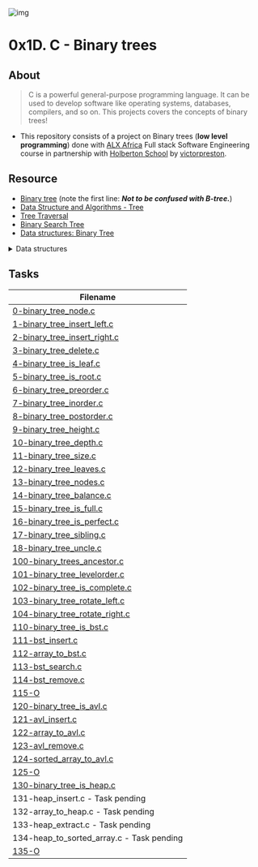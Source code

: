 ![img](https://assets.imaginablefutures.com/media/images/ALX_Logo.max-200x150.png)

# 0x1D. C - Binary trees 

## About
> C is a powerful general-purpose programming language. It can be used to develop software like operating systems, databases, compilers, and so on. This projects covers the concepts of binary trees!

- This repository consists of a project on Binary trees (**low level programming**) done with [ALX Africa](https://www.alxafrica.com/) Full stack Software Engineering course in partnership with [Holberton School](https://www.holbertonschool.com/) by [victorpreston](https://github.com/victorpreston).

## Resource

- [Binary tree](https://en.wikipedia.org/wiki/Binary_tree) (note the first line: ***Not to be confused with B-tree.***)
- [Data Structure and Algorithms - Tree](https://www.tutorialspoint.com/data_structures_algorithms/tree_data_structure.htm)
- [Tree Traversal](https://www.tutorialspoint.com/data_structures_algorithms/tree_traversal.htm)
- [Binary Search Tree](https://en.wikipedia.org/wiki/Binary_search_tree)
- [Data structures: Binary Tree](https://www.youtube.com/watch?v=H5JubkIy_p8)

<details>
<summary>Data structures</summary><br>
<a href='https://postimg.cc/pyMqBykB' target='_blank'><img src='https://i.postimg.cc/nVCgpDDN/image.png' border='0' alt='image'/></a>
<ul>
  <li>Links from screenshot
  <ul>
      <li><a href="https://github.com/holbertonschool/0x1C.c">Print function</a></li>
  </ul>
  </li>
</ul>
</details>

## Tasks

| Filename |
| ------ |
| [0-binary_tree_node.c](https://github.com/victorpreston/binary_trees/blob/master/0-binary_tree_node.c)|
| [1-binary_tree_insert_left.c](https://github.com/victorpreston/binary_trees/blob/master/1-binary_tree_insert_left.c)|
| [2-binary_tree_insert_right.c](https://github.com/victorpreston/binary_trees/blob/master/2-binary_tree_insert_right.c)|
| [3-binary_tree_delete.c](https://github.com/victorpreston/binary_trees/blob/master/3-binary_tree_delete.c)|
| [4-binary_tree_is_leaf.c](https://github.com/victorpreston/binary_trees/blob/master/4-binary_tree_is_leaf.c)|
| [5-binary_tree_is_root.c](https://github.com/victorpreston/binary_trees/blob/master/5-binary_tree_is_root.c)|
| [6-binary_tree_preorder.c](https://github.com/victorpreston/binary_trees/blob/master/6-binary_tree_preorder.c)|
| [7-binary_tree_inorder.c](https://github.com/victorpreston/binary_trees/blob/master/7-binary_tree_inorder.c)|
| [8-binary_tree_postorder.c](https://github.com/victorpreston/binary_trees/blob/master/8-binary_tree_postorder.c)|
| [9-binary_tree_height.c](https://github.com/victorpreston/binary_trees/blob/master/9-binary_tree_height.c)|
| [10-binary_tree_depth.c](https://github.com/victorpreston/binary_trees/blob/master/10-binary_tree_depth.c)|
| [11-binary_tree_size.c](https://github.com/victorpreston/binary_trees/blob/master/11-binary_tree_size.c)|
| [12-binary_tree_leaves.c](https://github.com/victorpreston/binary_trees/blob/master/12-binary_tree_leaves.c)|
| [13-binary_tree_nodes.c](https://github.com/victorpreston/binary_trees/blob/master/13-binary_tree_nodes.c)|
| [14-binary_tree_balance.c](https://github.com/victorpreston/binary_trees/blob/master/14-binary_tree_balance.c)|
| [15-binary_tree_is_full.c](https://github.com/victorpreston/binary_trees/blob/master/15-binary_tree_is_full.c)|
| [16-binary_tree_is_perfect.c](https://github.com/victorpreston/binary_trees/blob/master/16-binary_tree_is_perfect.c)|
| [17-binary_tree_sibling.c](https://github.com/victorpreston/binary_trees/blob/master/17-binary_tree_sibling.c)|
| [18-binary_tree_uncle.c](https://github.com/victorpreston/binary_trees/blob/master/18-binary_tree_uncle.c)|
| [100-binary_trees_ancestor.c](https://github.com/victorpreston/binary_trees/blob/master/100-binary_trees_ancestor.c)|
| [101-binary_tree_levelorder.c](https://github.com/victorpreston/binary_trees/blob/master/101-binary_tree_levelorder.c)|
| [102-binary_tree_is_complete.c](https://github.com/victorpreston/binary_trees/blob/master/102-binary_tree_is_complete.c)|
| [103-binary_tree_rotate_left.c](https://github.com/victorpreston/binary_trees/blob/master/103-binary_tree_rotate_left.c)|
| [104-binary_tree_rotate_right.c](https://github.com/victorpreston/binary_trees/blob/master/104-binary_tree_rotate_right.c)|
| [110-binary_tree_is_bst.c](https://github.com/victorpreston/binary_trees/blob/master/110-binary_tree_is_bst.c)|
| [111-bst_insert.c](https://github.com/victorpreston/binary_trees/blob/master/111-bst_insert.c)|
| [112-array_to_bst.c](https://github.com/victorpreston/binary_trees/blob/master/112-array_to_bst.c)|
| [113-bst_search.c](https://github.com/victorpreston/binary_trees/blob/master/113-bst_search.c)|
| [114-bst_remove.c](https://github.com/victorpreston/binary_trees/blob/master/114-bst_remove.c)|
| [115-O](https://github.com/victorpreston/binary_trees/blob/master/115-O)|
| [120-binary_tree_is_avl.c](https://github.com/victorpreston/binary_trees/blob/master/120-binary_tree_is_avl.c)|
| [121-avl_insert.c](https://github.com/victorpreston/binary_trees/blob/master/121-avl_insert.c)|
| [122-array_to_avl.c](https://github.com/victorpreston/binary_trees/blob/master/122-array_to_avl.c)|
| [123-avl_remove.c](https://github.com/victorpreston/binary_trees/blob/master/123-avl_remove.c)|
| [124-sorted_array_to_avl.c](https://github.com/victorpreston/binary_trees/blob/master/124-sorted_array_to_avl.c)|
| [125-O](https://github.com/victorpreston/binary_trees/blob/master/125-O)|
| [130-binary_tree_is_heap.c](https://github.com/victorpreston/binary_trees/blob/master/130-binary_tree_is_heap.c)|
| 131-heap_insert.c - Task pending|
| 132-array_to_heap.c - Task pending|
| 133-heap_extract.c - Task pending|
| 134-heap_to_sorted_array.c - Task pending|
| [135-O](https://github.com/victorpreston/binary_trees/blob/master/135-O)|

